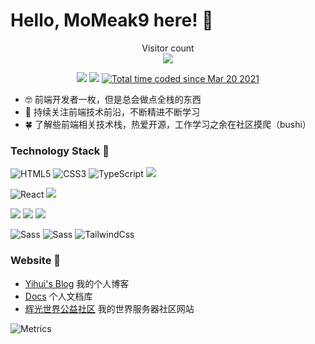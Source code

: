 # Hello, MoMeak9 here! 🎃

<p align="center"> 
  Visitor count<br>
  <img src="https://profile-counter.glitch.me/MoMeak9/count.svg" />
</p>

<p align="center"> 
  <img src="https://img.shields.io/github/followers/MoMeak9?style=social" />
  <img src="https://img.shields.io/github/stars/MoMeak9?style=social" />
  <a href="https://wakatime.com/@336fe226-cd18-4ca9-b2f9-925d0ecf715c"><img src="https://wakatime.com/badge/user/336fe226-cd18-4ca9-b2f9-925d0ecf715c.svg" alt="Total time coded since Mar 20 2021" /></a>
</p>

- 🤓 前端开发者一枚，但是总会做点全栈的东西
- 🐋 持续关注前端技术前沿，不断精进不断学习
- 🍀 了解些前端相关技术栈，热爱开源，工作学习之余在社区摸爬（bushi）

### Technology Stack 🧐

![HTML5](https://img.shields.io/badge/-HTML5-%23E44D27?style=flat-square&logo=html5&logoColor=ffffff)
![CSS3](https://img.shields.io/badge/CSS3-yellow?style=flat-square&logo=css3)
![TypeScript](https://img.shields.io/badge/-TypeScript-007ACC?style=flat-square&logo=typescript&logoColor=white)
![](https://img.shields.io/badge/JavaScript-red?style=flat-square&logo=JavaScript&logoColor=ffffff)

![React](https://img.shields.io/badge/React-blue?style=flat-square&logo=react&logoColor=ffffff)
![](https://img.shields.io/badge/Vue.js-4FC08D?style=flat-square&logo=Vue.js&logoColor=ffffff)

![](https://img.shields.io/badge/Node.js-339933?style=flat-square&logo=Node.js&logoColor=ffffff)
![](https://img.shields.io/badge/Webpack-skyblue?style=flat-square&logo=Webpack&logoColor=ffffff)
![](https://img.shields.io/badge/ESLint-4B32C3?style=flat-square&logo=ESLint&logoColor=ffffff)

![Sass](https://img.shields.io/badge/-Sass-%23CC6699?style=flat-square&logo=sass&logoColor=ffffff)
![Sass](https://img.shields.io/badge/Less-1171EE?style=flat-square&logo=Less&logoColor=ffffff)
![TailwindCss](https://img.shields.io/badge/-TailwindCss-%231a202c?style=flat-square&logo=tailwind-css)

### Website 🥳

- [Yihui's Blog](https://yihuiblog.top/) 我的个人博客
- [Docs](https://momeak9.github.io/MyDocs/) 个人文档库
- [辉光世界公益社区](https://lwmc.net/) 我的世界服务器社区网站



![Metrics](https://metrics.lecoq.io/MoMeak9?template=classic&isocalendar=1&languages=1&people=1&stars=1&activity=1&isocalendar.duration=half-year&languages.limit=8&languages.threshold=0%25&languages.colors=github&languages.sections=most-used&languages.indepth=false&languages.analysis.timeout=15&languages.categories=markup%2C%20programming&languages.recent.categories=markup%2C%20programming&languages.recent.load=300&languages.recent.days=14&stars.limit=4&people.limit=24&people.identicons=false&people.identicons.hide=false&people.size=28&people.types=followers%2C%20following&people.shuffle=false&activity.limit=5&activity.load=300&activity.days=14&activity.visibility=all&activity.timestamps=false&activity.filter=all&config.timezone=Asia%2FShanghai)
